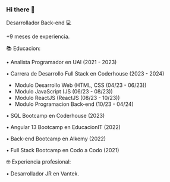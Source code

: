 ### Hi there 👋

Desarrollador Back-end 💻 

+9 meses de experiencia.

📚 Educacion:

• Analista Programador en UAI (2021 - 2023)

• Carrera de Desarrollo Full Stack en Coderhouse (2023 - 2024)
  - Modulo Desarrollo Web (HTML, CSS (04/23 - 06/23))
  - Modulo JavaScript (JS (06/23 - 08/23))
  - Modulo ReactJS (ReactJS (08/23 - 10/23))
  - Modulo Programacion Back-end (10/23 - 04/24)

• SQL Bootcamp en Coderhouse (2023)

• Angular 13 Bootcamp en EducacionIT (2022)

• Back-end Bootcamp en Alkemy (2022)

• Full Stack Bootcamp en Codo a Codo (2021)

🤓 Experiencia profesional:

• Desarrollador JR en Vantek.

